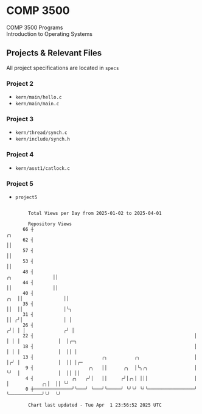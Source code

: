 # COMP 3500
COMP 3500 Programs  
Introduction to Operating Systems  
## Projects & Relevant Files
All project specifications are located in `specs`
### Project 2
- `kern/main/hello.c`
- `kern/main/main.c`
### Project 3
- `kern/thread/synch.c`
- `kern/include/synch.h`
### Project 4
- `kern/asst1/catlock.c`
### Project 5
- `project5`

```

        Total Views per Day from 2025-01-02 to 2025-04-01

        Repository Views
      66 ┼                                                                                 ╭╮
      62 ┤                                                                                 ││
      57 ┤                                                                                 ││
      53 ┤                                                                                 ││
      48 ┤                                                                ╭╮               ││
      44 ┤                                                                ││               ││
      40 ┤                                                            ╭╮  ││               ││
      35 ┤                                                            ││  ││               │╰╮
      31 ┤                                                            ││ ╭╯│               │ │
      26 ┤                                                           ╭╯│ │ │              ╭╯ │
      22 ┤                                                           │ │ │ │              │  │╭─╮
      18 ┤                                                           │ │ │ │              │  ││ │
      13 ┤                         ╭╮          ╭╮                    │ │╭╯ │              │  ││ │╭─
       9 ┤                    ╭╮   ││      ╭╮  │╰╮╭╮                 │ ╰╯  │              │  ││ ││
       4 ┤              ╭╮   ╭╯│   ││     ╭╯│╭╮│ │││                 │     │            ╭╮│  ││ ╰╯
       0 ┼──────────────╯╰───╯ ╰───╯╰─────╯ ╰╯╰╯ ╰╯╰─────────────────╯     ╰────────────╯╰╯  ╰╯

        Chart last updated - Tue Apr  1 23:56:52 2025 UTC
        
```
